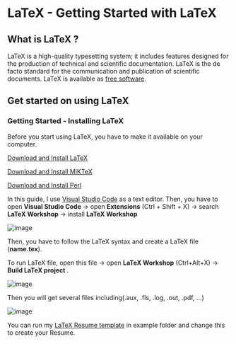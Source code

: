 # LaTeX - Getting Started with LaTeX

## What is LaTeX ?

LaTeX is a high-quality typesetting system; it includes features designed for the production of technical and scientific documentation. LaTeX is the de facto standard for the communication and publication of scientific documents. LaTeX is available as [free software](https://www.latex-project.org/lppl/).

## Get started on using LaTeX

### Getting Started - Installing LaTeX
  
Before you start using LaTeX, you have to make it available on your computer.

[Download and Install LaTeX](https://www.latex-project.org/get/)

[Download and Install MiKTeX](https://miktex.org/download)

[Download and Install Perl](https://www.perl.org/)

In this guide, I use [Visual Studio Code](https://code.visualstudio.com) as a text editor. Then, you have to open <b> Visual Studio Code </b> -> open <b>Extensions</b> (Ctrl + Shift + X)  -> search <b>LaTeX Workshop</b> -> install <b>LaTeX Workshop</b>

![image](https://user-images.githubusercontent.com/23649434/88836920-af88cd80-d201-11ea-95de-f2b40d8dafee.png)

Then, you have to follow the LaTeX syntax and create a LaTeX file (<b>name.tex</b>).

To run LaTeX file, open this file -> open <b>LaTeX Workshop</b> (Ctrl+Alt+X) -> <b>Build LaTeX project </b>. 

![image](https://user-images.githubusercontent.com/23649434/88837450-7bfa7300-d202-11ea-9ab2-cd21ee2039f1.png)

Then you will get several files including(.aux, .fls, .log, .out, .pdf, ...)

![image](https://user-images.githubusercontent.com/23649434/88837622-959bba80-d202-11ea-8fe7-a240b4750868.png)

You can run my [LaTeX Resume template](./LaTeX/Example/Resume/resume_HODUCHIEU.tex) in example folder and change this to create your Resume.